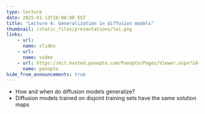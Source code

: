 ```yaml
---
type: lecture
date: 2025-01-13T10:00:00 EST
title: "Lecture 4: Generalization in diffusion models"
thumbnail: /static_files/presentations/lec.png
links:
    - url:
      name: slides
    - url:
      name: video
    - url: https://mit.hosted.panopto.com/Panopto/Pages/Viewer.aspx?id=d23c5deb-25dc-4f6a-ae68-b24f012ed907
      name: panopto
hide_from_announcements: true
---
```

 - How and when do diffusion models generalize?
 - Diffusion models trained on disjoint training sets have the same solution
   maps

<!--
**Suggested Readings:**
- [Readings 1](http://example.com)
- [Readings 2](http://example.com)
-->

